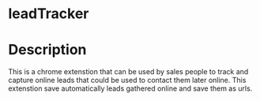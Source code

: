 # leadTracker

# Description
This is a chrome extenstion that can be used by sales people to track and capture online leads that could be used to contact them later online. This extenstion save automatically leads gathered online and save them as urls. 